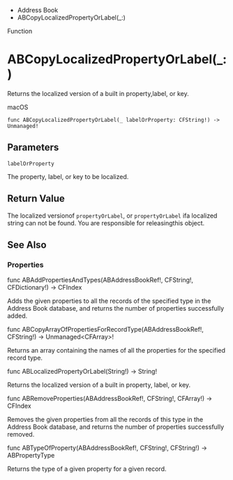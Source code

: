 

- Address Book
-  ABCopyLocalizedPropertyOrLabel(\_:) 

Function

# ABCopyLocalizedPropertyOrLabel(\_:)

Returns the localized version of a built in property,label, or key.

macOS

``` source
func ABCopyLocalizedPropertyOrLabel(_ labelOrProperty: CFString!) -> Unmanaged!
```

## Parameters 

`labelOrProperty`  

The property, label, or key to be localized.

## Return Value

The localized versionof `propertyOrLabel`, or `propertyOrLabel` ifa localized string can not be found. You are responsible for releasingthis object.

## See Also

### Properties

func ABAddPropertiesAndTypes(ABAddressBookRef!, CFString!, CFDictionary!) -> CFIndex

Adds the given properties to all the records of the specified type in the Address Book database, and returns the number of properties successfully added.

func ABCopyArrayOfPropertiesForRecordType(ABAddressBookRef!, CFString!) -> Unmanaged&lt;CFArray>!

Returns an array containing the names of all the properties for the specified record type.

func ABLocalizedPropertyOrLabel(String!) -> String!

Returns the localized version of a built in property, label, or key.

func ABRemoveProperties(ABAddressBookRef!, CFString!, CFArray!) -> CFIndex

Removes the given properties from all the records of this type in the Address Book database, and returns the number of properties successfully removed.

func ABTypeOfProperty(ABAddressBookRef!, CFString!, CFString!) -> ABPropertyType

Returns the type of a given property for a given record.

